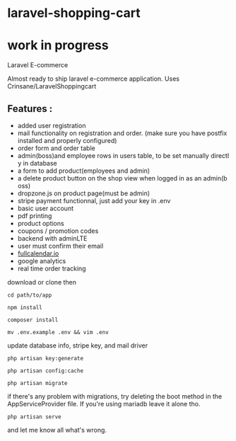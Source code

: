 # laravel-shopping-cart
# work in progress

Laravel E-commerce

Almost ready to ship laravel e-commerce application. Uses Crinsane/LaravelShoppingcart

Features :
---
* added user registration
* mail functionality on registration and order. (make sure you have postfix installed and properly configured)
* order form and order table
* admin(boss)and employee rows in users table, to be set manually directly in database
* a form to add product(employees and admin)
* a delete product button on the shop view when logged in as an admin(boss)
* dropzone.js on product page(must be admin)
* stripe payment functionnal, just add your key in .env
* basic user account
* pdf printing
* product options
* coupons / promotion codes
* backend with adminLTE
* user must confirm their email
* [fullcalendar.io](https://fullcalendar.io)
* google analytics
* real time order tracking

download or clone then
```
cd path/to/app
```
```
npm install
```
```
composer install
```
```
mv .env.example .env && vim .env
```
update database info, stripe key, and mail driver
```
php artisan key:generate
```
```
php artisan config:cache
```
```
php artisan migrate
```
if there's any problem with migrations, try deleting the boot method in the AppServiceProvider file.
If you're using mariadb leave it alone tho.
```
php artisan serve
```
and let me know all what's wrong.
